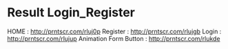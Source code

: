 # Result Login_Register

  HOME : http://prntscr.com/rluj0p
  Register : http://prntscr.com/rlujgb
  Login : http://prntscr.com/rlujup
  Animation Form Button : http://prntscr.com/rlukde
